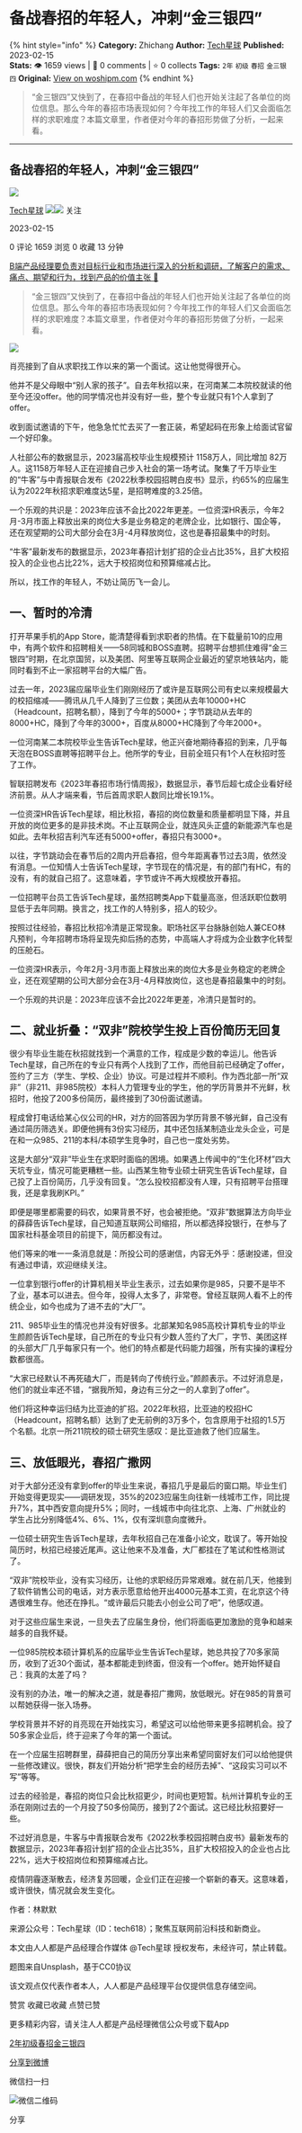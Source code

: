 # 备战春招的年轻人，冲刺“金三银四”
{% hint style="info" %}
**Category:** Zhichang
**Author:** [Tech星球](https://www.woshipm.com/u/877709)
**Published:** 2023-02-15  
**Stats:** 👁️ 1659 views | 💬 0 comments | ⭐ 0 collects
**Tags:** `2年` `初级` `春招` `金三银四`
**Original:** [View on woshipm.com](https://www.woshipm.com/zhichang/5754170.html)
{% endhint %}
> “金三银四”又快到了，在春招中备战的年轻人们也开始关注起了各单位的岗位信息。那么今年的春招市场表现如何？今年找工作的年轻人们又会面临怎样的求职难度？本篇文章里，作者便对今年的春招形势做了分析，一起来看。

---

## 备战春招的年轻人，冲刺“金三银四”

[![](https://image.woshipm.com/wp-files/2019/08/zcNGincDWsV6RgnzUtHU.jpg!/both/72x72)](https://www.woshipm.com/u/877709)

[Tech星球](https://www.woshipm.com/u/877709) ![](https://static.woshipm.com/tag/1122_1@2x.png)![](https://static.woshipm.com/tag/2104_1@2x.png) 关注

2023-02-15

0 评论 1659 浏览 0 收藏 13 分钟

[B端产品经理要负责对目标行业和市场进行深入的分析和调研，了解客户的需求、痛点、期望和行为，找到产品的价值主张 🔗](https://ke.qidianla.com/courses/bcpm)

> “金三银四”又快到了，在春招中备战的年轻人们也开始关注起了各单位的岗位信息。那么今年的春招市场表现如何？今年找工作的年轻人们又会面临怎样的求职难度？本篇文章里，作者便对今年的春招形势做了分析，一起来看。

![](https://image.woshipm.com/wp-files/2023/02/II0a9ZeW6ROkQfS2joxL.jpg)

肖亮接到了自从求职找工作以来的第一个面试。这让他觉得很开心。

他并不是父母眼中“别人家的孩子”。自去年秋招以来，在河南某二本院校就读的他至今还没offer。他的同学情况也并没有好一些，整个专业就只有1个人拿到了offer。

收到面试邀请的下午，他急急忙忙去买了一套正装，希望起码在形象上给面试官留一个好印象。

人社部公布的数据显示，2023届高校毕业生规模预计 1158万人，同比增加 82万人。这1158万年轻人正在迎接自己步入社会的第一场考试。聚集了千万毕业生的“牛客”与中青报联合发布《2022秋季校园招聘白皮书》显示，约65%的应届生认为2022年秋招求职难度达5星，是招聘难度的3.25倍。

一个乐观的共识是：2023年应该不会比2022年更差。一位资深HR表示，今年2月-3月市面上释放出来的岗位大多是业务稳定的老牌企业，比如银行、国企等，还在观望期的公司大部分会在3月-4月释放岗位，这也是春招最集中的时刻。

“牛客”最新发布的数据显示，2023年春招计划扩招的企业占比35%，且扩大校招投入的企业也占比22%，远大于校招岗位和预算缩减占比。

所以，找工作的年轻人，不妨让简历飞一会儿。

## 一、暂时的冷清

打开苹果手机的App Store，能清楚得看到求职者的热情。在下载量前10的应用中，有两个软件和招聘相关——58同城和BOSS直聘。招聘平台想抓住难得“金三银四”时期，在北京国贸，以及美团、阿里等互联网企业最近的望京地铁站内，能同时看到不止一家招聘平台的大幅广告。

过去一年，2023届应届毕业生们刚刚经历了或许是互联网公司有史以来规模最大的校招缩减——腾讯从几千人降到了三位数；美团从去年10000+HC（Headcount，招聘名额），降到了今年的5000+；字节跳动从去年的8000+HC，降到了今年的3000+，百度从8000+HC降到了今年2000+。

一位河南某二本院校毕业生告诉Tech星球，他正兴奋地期待春招的到来，几乎每天泡在BOSS直聘等招聘平台上。他所学的专业，目前全班只有1个人在秋招时签了工作。

智联招聘发布《2023年春招市场行情周报》，数据显示，春节后超七成企业看好经济前景。从人才端来看，节后首周求职人数同比增长19.1%。

一位资深HR告诉Tech星球，相比秋招，春招的岗位数量和质量都明显下降，并且开放的岗位更多的是非技术岗。不止互联网企业，就连风头正盛的新能源汽车也是如此。去年秋招吉利汽车还有5000+offer，春招只有3000+。

以往，字节跳动会在春节后的2周内开启春招，但今年距离春节过去3周，依然没有消息。一位知情人士告诉Tech星球，字节现在的情况是，有的部门有HC，有的没有，有的就自己招了。这意味着，字节或许不再大规模放开春招。

一位招聘平台员工告诉Tech星球，虽然招聘类App下载量高涨，但活跃职位数明显低于去年同期。换言之，找工作的人特别多，招人的较少。

按照过往经验，春招比秋招冷清是正常现象。职场社区平台脉脉创始人兼CEO林凡预判，今年招聘市场将呈现先抑后扬的态势，中高端人才将成为企业数字化转型的压舱石。

一位资深HR表示，今年2月-3月市面上释放出来的岗位大多是业务稳定的老牌企业，还在观望期的公司大部分会在3月-4月释放岗位，这也是春招最集中的时刻。

一个乐观的共识是：2023年应该不会比2022年更差，冷清只是暂时的。

## 二、就业折叠：“双非”院校学生投上百份简历无回复

很少有毕业生能在秋招就找到一个满意的工作，程成是少数的幸运儿。他告诉Tech星球，自己所在的专业只有两个人找到了工作，而他目前已经确定了offer，签约了三方（学生、学校、企业）协议。可是过程并不顺利。作为西北部一所“双非”（非211、非985院校）本科人力管理专业的学生，他的学历背景并不光鲜，秋招时，他投了200多份简历，最终接到了30份面试邀请。

程成曾打电话给某心仪公司的HR，对方的回答因为学历背景不够光鲜，自己没有通过简历筛选关。即便他拥有3份实习经历，其中还包括某制造业龙头企业，可是在和一众985、211的本科/本硕学生竞争时，自己也一度处劣势。

这是大部分“双非”毕业生在求职时面临的困境。如果遇上传闻中的“生化环材”四大天坑专业，情况可能更糟糕一些。山西某生物专业硕士研究生告诉Tech星球，自己投了上百份简历，几乎没有回复。“怎么投校招都没有人理，只有招聘平台搭理我，还是拿我刷KPI。”

即便是哪里都需要的码农，如果背景不好，也会被拒绝。“双非”数据算法方向毕业的薛薛告诉Tech星球，自己知道互联网公司缩招，所以都选择投银行，在参与了国家社科基金项目的前提下，简历都没有过。

他们等来的唯一一条消息就是：所投公司的感谢信，内容无外乎：感谢投递，但没有通过申请，欢迎继续关注。

一位拿到银行offer的计算机相关毕业生表示，过去如果你是985，只要不是毕不了业，基本可以进去。但今年，投得人太多了，非常卷。曾经互联网人看不上的传统企业，如今也成为了进不去的“大厂”。

211、985毕业生的情况也并没有好很多。北部某知名985高校计算机专业的毕业生颜颜告诉Tech星球，自己所在的专业只有少数人签约了大厂，字节、美团这样的头部大厂几乎每家只有一个。他们的特点都是代码能力超强，所有实操的课程分数都很高。

“大家已经默认不再死磕大厂，而是转向了传统行业。”颜颜表示。不过好消息是，他们的就业率还不错，“据我所知，身边有三分之一的人拿到了offer”。

他们将这种幸运归结为比亚迪的扩招。2022年秋招，比亚迪的校招HC（Headcount，招聘名额）达到了史无前例的3万多个，包含原用于社招的1.5万个名额。北京一所211院校的硕士研究生感叹：是比亚迪救了他们应届生。

## 三、放低眼光，春招广撒网

对于大部分还没有拿到offer的毕业生来说，春招几乎是最后的窗口期。毕业生们开始变得更现实——调研发现，35%的2023应届生向往新一线城市工作，同比提升7%，其中西安意向提升5%；同时，一线城市中向往北京、上海、广州就业的学生占比分别降低4%、6%、1%，仅有深圳意向度微升。

一位硕士研究生告诉Tech星球，去年秋招自己在准备小论文，耽误了。等开始投简历时，秋招已经接近尾声。这让他来不及准备，大厂都挂在了笔试和性格测试了。

“双非”院校毕业，没有实习经历，让他的求职经历异常艰难。就在前几天，他接到了软件销售公司的电话，对方表示愿意给他开出4000元基本工资，在北京这个待遇很难生存。他还在挣扎。“或许最后只能去小创业公司了吧”，他感叹道。

对于这些应届生来说，一旦失去了应届生身份，他们将面临更加激励的竞争和越来越多的自我怀疑。

一位985院校本硕计算机系的应届毕业生告诉Tech星球，她总共投了70多家简历，收到了近30个面试，基本都能走到终面，但没有一个offer。她开始怀疑自己：我真的太差了吗？

没有别的办法，唯一的解决之道，就是春招广撒网，放低眼光。好在985的背景可以帮她获得一张入场券。

学校背景并不好的肖亮现在开始找实习，希望这可以给他带来更多招聘机会。投了50多家企业后，终于迎来了今年的第一个面试。

在一个应届生招聘群里，薛薛把自己的简历分享出来希望同窗好友们可以给他提供一些修改建议。很快，群友们开始分析“把学生会的经历去掉”、“这段实习可以不写”等等。

过去的经验是，春招的岗位只会比秋招更少，时间也更短暂。杭州计算机专业的王添在刚刚过去的一个月投了50多份简历，接到了2个面试。这已经比秋招要好一些。

不过好消息是，牛客与中青报联合发布《2022秋季校园招聘白皮书》最新发布的数据显示，2023年春招计划扩招的企业占比35%，且扩大校招投入的企业也占比22%，远大于校招岗位和预算缩减占比。

疫情阴霾逐渐散去，经济复苏回暖，企业们正在迎接一个崭新的春天。这意味着，或许很快，情况就会发生变化。

作者：林默默

来源公众号：Tech星球（ID：tech618）；聚焦互联网前沿科技和新商业。

本文由人人都是产品经理合作媒体 @Tech星球 授权发布，未经许可，禁止转载。

题图来自Unsplash，基于CC0协议

该文观点仅代表作者本人，人人都是产品经理平台仅提供信息存储空间。

赞赏 收藏已收藏 点赞已赞

更多精彩内容，请关注人人都是产品经理微信公众号或下载App

[2年](https://www.woshipm.com/tag/2%e5%b9%b4)[初级](https://www.woshipm.com/tag/%e5%88%9d%e7%ba%a7)[春招](https://www.woshipm.com/tag/%e6%98%a5%e6%8b%9b)[金三银四](https://www.woshipm.com/tag/%e9%87%91%e4%b8%89%e9%93%b6%e5%9b%9b)

[分享到微博](https://service.weibo.com/share/share.php?appkey=2775287854&title=备战春招的年轻人，冲刺“金三银四”&url=https://www.woshipm.com/zhichang/5754170.html&pic=https://image.woshipm.com/wp-files/2023/02/II0a9ZeW6ROkQfS2joxL.jpg)

微信扫一扫

![微信二维码](https://api.pwmqr.com/qrcode/create/?url=https://www.woshipm.com/zhichang/5754170.html)

分享